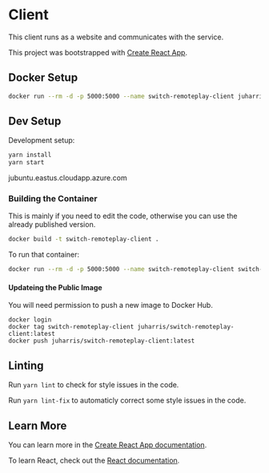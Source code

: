 # Client
This client runs as a website and communicates with the service.

This project was bootstrapped with [Create React App](https://github.com/facebook/create-react-app).

## Docker Setup
```bash
docker run --rm -d -p 5000:5000 --name switch-remoteplay-client juharris/switch-remoteplay-client:latest
```

## Dev Setup
Development setup:
```bash
yarn install
yarn start
```
jubuntu.eastus.cloudapp.azure.com
### Building the Container
This is mainly if you need to edit the code, otherwise you can use the already published version.
```bash
docker build -t switch-remoteplay-client .
```

To run that container:
```bash
docker run --rm -d -p 5000:5000 --name switch-remoteplay-client switch-remoteplay-client:latest
```

#### Updateing the Public Image
You will need permission to push a new image to Docker Hub.
```
docker login
docker tag switch-remoteplay-client juharris/switch-remoteplay-client:latest
docker push juharris/switch-remoteplay-client:latest
```

## Linting
Run `yarn lint` to check for style issues in the code.

Run `yarn lint-fix` to automaticly correct some style issues in the code.



## Learn More

You can learn more in the [Create React App documentation](https://facebook.github.io/create-react-app/docs/getting-started).

To learn React, check out the [React documentation](https://reactjs.org/).
